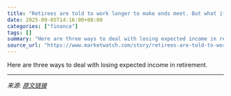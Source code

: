 ```yaml
---
title: "Retirees are told to work longer to make ends meet. But what if jobs disappear?"
date: 2025-09-05T14:16:00+08:00
categories: ["finance"]
tags: []
summary: "Here are three ways to deal with losing expected income in retirement."
source_url: "https://www.marketwatch.com/story/retirees-are-told-to-work-longer-to-make-ends-meet-but-what-if-the-jobs-disappear-60889716?mod=mw_rss_topstories"
---
```


Here are three ways to deal with losing expected income in retirement.

---

*来源: [原文链接](https://www.marketwatch.com/story/retirees-are-told-to-work-longer-to-make-ends-meet-but-what-if-the-jobs-disappear-60889716?mod=mw_rss_topstories)*
